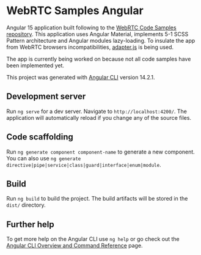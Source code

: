 # WebRTC Samples Angular

Angular 15 application built following to the [WebRTC Code Samples repository](https://github.com/webrtc/samples). This application uses Angular Material, implements 5-1 SCSS Pattern architecture and Angular modules lazy-loading. To insulate the app from WebRTC browsers incompatibilities, [adapter.js](https://github.com/webrtchacks/adapter) is being used.

The app is currently being worked on because not all code samples have been implemented yet.

This project was generated with [Angular CLI](https://github.com/angular/angular-cli) version 14.2.1.

## Development server

Run `ng serve` for a dev server. Navigate to `http://localhost:4200/`. The application will automatically reload if you change any of the source files.

## Code scaffolding

Run `ng generate component component-name` to generate a new component. You can also use `ng generate directive|pipe|service|class|guard|interface|enum|module`.

## Build

Run `ng build` to build the project. The build artifacts will be stored in the `dist/` directory.

## Further help

To get more help on the Angular CLI use `ng help` or go check out the [Angular CLI Overview and Command Reference](https://angular.io/cli) page.

